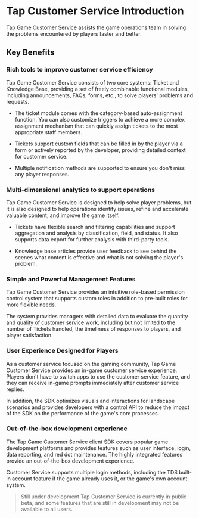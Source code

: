 # Tap Customer Service Introduction

Tap Game Customer Service assists the game operations team in solving the problems encountered by players faster and better.

## Key Benefits

### Rich tools to improve customer service efficiency

Tap Game Customer Service consists of two core systems: Ticket and Knowledge Base, providing a set of freely combinable functional modules, including announcements, FAQs, forms, etc., to solve players' problems and requests.

- The ticket module comes with the category-based auto-assignment function. You can also customize triggers to achieve a more complex assignment mechanism that can quickly assign tickets to the most appropriate staff members.
    
- Tickets support custom fields that can be filled in by the player via a form or actively reported by the developer, providing detailed context for customer service.
    
- Multiple notification methods are supported to ensure you don't miss any player responses.
    

### Multi-dimensional analytics to support operations

Tap Game Customer Service is designed to help solve player problems, but it is also designed to help operations identify issues, refine and accelerate valuable content, and improve the game itself.

- Tickets have flexible search and filtering capabilities and support aggregation and analysis by classification, field, and status. It also supports data export for further analysis with third-party tools.
    
- Knowledge base articles provide user feedback to see behind the scenes what content is effective and what is not solving the player's problem.
    

### Simple and Powerful Management Features

Tap Game Customer Service provides an intuitive role-based permission control system that supports custom roles in addition to pre-built roles for more flexible needs.

The system provides managers with detailed data to evaluate the quantity and quality of customer service work, including but not limited to the number of Tickets handled, the timeliness of responses to players, and player satisfaction.

### User Experience Designed for Players

As a customer service focused on the gaming community, Tap Game Customer Service provides an in-game customer service experience. Players don't have to switch apps to use the customer service feature, and they can receive in-game prompts immediately after customer service replies.

In addition, the SDK optimizes visuals and interactions for landscape scenarios and provides developers with a control API to reduce the impact of the SDK on the performance of the game's core processes.

### Out-of-the-box development experience

The Tap Game Customer Service client SDK covers popular game development platforms and provides features such as user interface, login, data reporting, and red dot maintenance. The highly integrated features provide an out-of-the-box development experience.

Customer Service supports multiple login methods, including the TDS built-in account feature if the game already uses it, or the game's own account system.

  

>Still under development
>Tap Customer Service is currently in public beta, and some features that are still in development may not be available to all users.
